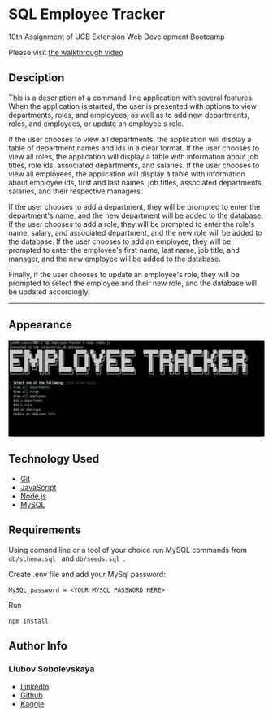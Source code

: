 # SQL Employee Tracker
10th Assignment of UCB Extension Web Development Bootcamp

Please visit [the walkthrough video](https://drive.google.com/file/d/1YiR4tzRLlcgI37hkKpsCMHMHT5ImWbDd/view?usp=sharing)

## Desciption
This is a description of a command-line application with several features. When the application is started, the user is presented with options to view departments, roles, and employees, as well as to add new departments, roles, and employees, or update an employee's role.

If the user chooses to view all departments, the application will display a table of department names and ids in a clear format. If the user chooses to view all roles, the application will display a table with information about job titles, role ids, associated departments, and salaries. If the user chooses to view all employees, the application will display a table with information about employee ids, first and last names, job titles, associated departments, salaries, and their respective managers.

If the user chooses to add a department, they will be prompted to enter the department's name, and the new department will be added to the database. If the user chooses to add a role, they will be prompted to enter the role's name, salary, and associated department, and the new role will be added to the database. If the user chooses to add an employee, they will be prompted to enter the employee's first name, last name, job title, and manager, and the new employee will be added to the database.

Finally, if the user chooses to update an employee's role, they will be prompted to select the employee and their new role, and the database will be updated accordingly.

______________

## Appearance
![](imgs/apperance.png)

## Technology Used 
   
* [Git](https://git-scm.com/)   
* [JavaScript](https://www.javascript.com/)   
* [Node.js](https://nodejs.dev/)
* [MySQL](https://www.mysql.com/)

## Requirements

Using comand line or a tool of your choice run MySQL commands from ```db/schema.sql ``` and ```db/seeds.sql ```.

Create .env file and add your MySql password:
```
MySQL_password = <YOUR MYSQL PASSWORD HERE>
```
Run
```
npm install
```

## Author Info

### Liubov Sobolevskaya
* [LinkedIn](https://www.linkedin.com/in/liubov-sobolevskaya-45756a101/)
* [Github](https://github.com/LiubovSobolevskaya)
* [Kaggle](https://www.kaggle.com/lyubovsobolevskaya)



